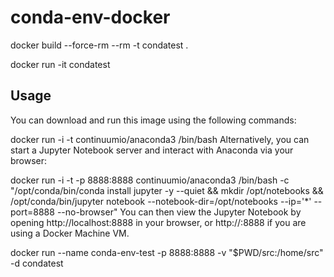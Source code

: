 # conda-env-docker

docker build --force-rm --rm -t condatest .

docker run -it condatest

## Usage
You can download and run this image using the following commands:

docker run -i -t continuumio/anaconda3 /bin/bash
Alternatively, you can start a Jupyter Notebook server and interact with Anaconda via your browser:

docker run -i -t -p 8888:8888 continuumio/anaconda3 /bin/bash -c "/opt/conda/bin/conda install jupyter -y --quiet && mkdir /opt/notebooks && /opt/conda/bin/jupyter notebook --notebook-dir=/opt/notebooks --ip='*' --port=8888 --no-browser"
You can then view the Jupyter Notebook by opening http://localhost:8888 in your browser, or http://<DOCKER-MACHINE-IP>:8888 if you are using a Docker Machine VM.

docker run --name conda-env-test -p 8888:8888 -v "$PWD/src:/home/src" -d condatest
